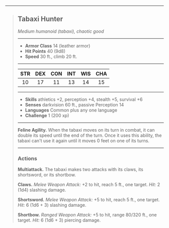 ***
> ## Tabaxi Hunter
> *Medium humanoid (tabaxi), chaotic good*
> 
> ***
> 
> - **Armor Class** 14 (leather armor)
> - **Hit Points** 40 (9d8)
> - **Speed** 30 ft., climb 20 ft.
> 
> ***
> 
> |STR|DEX|CON|INT|WIS|CHA|
> |:---:|:---:|:---:|:---:|:---:|:---:|
> |10|17|11|13|14|15|
> 
> ***
> 
> - **Skills** athletics +2, perception +4, stealth +5, survival +6
> - **Senses** darkvision 60 ft., passive Perception 14
> - **Languages** Common plus any one language
> - **Challenge** 1 (200 xp)
> 
> ***
> 
> **Feline Agility.** When the tabaxi moves on its turn in combat, it can double its speed until the end of the turn. Once it uses this ability, the tabaxi can't use it again until it moves 0 feet on one of its turns.
> 
> ***
> 
> ### Actions
> **Multiattack.** The tabaxi makes two attacks with its claws, its shortsword, or its shortbow.
> 
> **Claws.** *Melee Weapon Attack:* +2 to hit, reach 5 ft., one target. *Hit:* 2 (1d4) slashing damage.
> 
> **Shortsword.** *Melee Weapon Attack:* +5 to hit, reach 5 ft., one target. *Hit:* 6 (1d6 + 3) slashing damage.
> 
> **Shortbow.** *Ranged Weapon Attack:* +5 to hit, range 80/320 ft., one target. *Hit:* 6 (1d6 + 3) piercing damage.